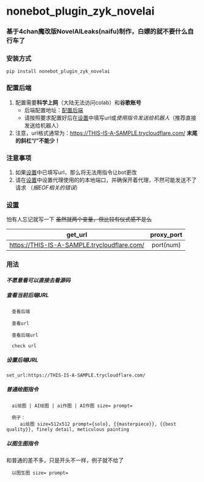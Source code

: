 # nonebot_plugin_zyk_novelai

### 基于4chan魔改版NovelAILeaks(naifu)制作，白嫖的就不要什么自行车了

### 安装方式
```
pip install nonebot_plugin_zyk_novelai
```

### 配置后端
1. 配置需要**科学上网**（大陆无法访问colab）和**谷歌账号**
   - 后端配置地址：[配置后端](https://colab.research.google.com/drive/1_Ma71L6uGbtt6UQyA3FjqW2lcZ5Bjck-)
   - 请按照要求配置好后在[设置](nonebot_plugin_zyk_novelai/config.py)中填写url或*使用指令发送给机器人*（推荐直接发送给机器人）
2. 注意，url格式通常为：https://THIS-IS-A-SAMPLE.trycloudflare.com/ **末尾的斜杠“/”不能少！**

### 注意事项
1. 如果[设置](nonebot_plugin_zyk_novelai/config.py)中已填写url，那么将无法用指令让bot更改
2. 请在[设置](nonebot_plugin_zyk_novelai/config.py)中设置代理使用的的本地端口，并确保开着代理，不然可能发送不了请求 （*报EOF相关的错误*）

### [设置](nonebot_plugin_zyk_novelai/config.py)
怕有人忘记就写一下 ~~虽然就两个变量，但比较有仪式感不是么~~

|                   get_url                    | proxy_port |
|:--------------------------------------------:|:----------:|
| https://THIS-IS-A-SAMPLE.trycloudflare.com/  | port(num)  |

### 用法
#### *不愿意看可以直接去看源码*

##### 查看当前后端URL

      查看后端

      查看url

      查看后端url

      check url


##### 设置后端URL
```
set_url:https://THIS-IS-A-SAMPLE.trycloudflare.com/
```

##### 普通绘图指令

      ai绘图 | AI绘图 | ai作图 | AI作图 size= prompt=

      例子：
         ai绘图 size=512x512 prompt={solo}, {{masterpiece}}, {{best quality}}, finely detail, meticulous painting

##### 以图生图指令
和普通的差不多，只是开头不一样，例子就不给了

      以图生图 size= prompt=